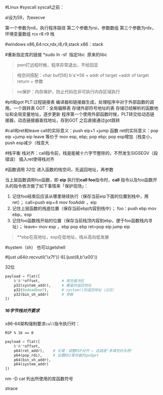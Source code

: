  
#Linux #syscall
syscall之前：

al设为59，为execve

第一个参数为rdi，执行程序路径
第二个参数为rsi，参数数组
第三个参数为rdx，环境变量数组
rcx
r8
r9
栈

#windows
x86_64:rcx,rdx,r8,r9,stack
x86：stack

#重新指定库的链接
*sudo ln -sf  指定libc  原来的libc


>pwn打远程时候，程序异常退出，不给回显

>栈空间搭配：char buf[56]
   b'a'*56 + addr of target +addr of target return + 参数

>nx保护：内存保护，防止代码在非可执行内存区域执行

#plt和got
PLT:过程链接表 编译器和链接器生成，处理程序中对于外部函数的调用。一个跳转表
GOT：全局偏移表 存储外部符号地址的表 存储已经解析的函数地址和全局变量地址，逐步更新
程序第一个使用外部函数时候，PLT转交给动态链接器，动态链接器查找地址，存到GOT
之后直接通过got跳转

#call和ret和leave
call的实际意义：push eip+1 +jump 函数
ret的实际意义：pop eip +jump eip
leave 等价于 mov esp, ebp; pop ebp;
pop esp增加（栈变小，push esp减少（栈变大


#栈平衡
栈对齐：call指令前，栈是能被十六字节整除的，不然发生SIGSEGV（段错误）
插入ret使得栈对齐

#函数调用
32位 进入函数的栈空间，先返回地址，再参数

当上层函数调用foo函数，即 **eip** 执行到**call foo**指令时，**call** 指令以及foo函数开头的指令依次做了如下事情来「保护现场」：
1. 记住foo结束后应该从哪里继续执行（保存当前eip下面的位置到栈中，用ret）；
	call=push eip+4    mov  fooAddr ，eip
2. 记住上层函数的栈底位置（保存当前ebp内容到栈中）；
	 foo：push ebp   mov ebp，esp
3. 记住foo函数栈开始的位置（保存当前栈顶内容到ebp，便于foo函数栈内寻址）；
	 leave= mov esp ，ebp  pop ebp
	 ret=pop eip jump eip
>**ebp在高地址，esp在低地址，栈从高向低发展

#system（sh）
也可以getshell

#ljust
u64(r.recvutil('\x7f')[-8].ljust(8,b'\x00'))


32位
```python
payload = flat([
    b'A'*offset,          # 填充缓冲区
    p32(system_addr),     # 覆盖的返回地址
    p32(0xdeadbeef),      # system()的返回地址（占位）
    p32(bin_sh_addr)      # 参数
])
```
##### **16字节栈对齐要求**

x86-64架构强制要求`call`指令执行时：

```markdown
RSP % 16 == 0

```


```python
payload = flat([
    b'A'*offset,
    p64(ret_addr),    # 关键：调整RSP对齐 ← 这就是"多填充的东西"
    p64(pop_rdi),     # 设置RDI寄存器的gadget
    p64(bin_sh_addr),
    p64(system_addr)
])
```


nm -D cat
列出所使用的库函数符号

strace 